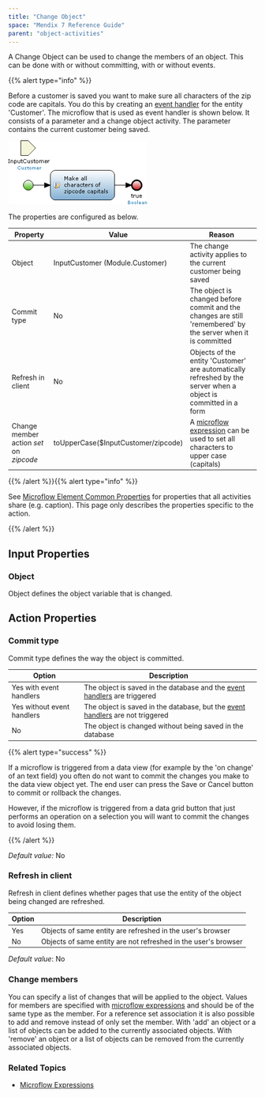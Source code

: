 ```yaml
---
title: "Change Object"
space: "Mendix 7 Reference Guide"
parent: "object-activities"
---
```



A Change Object can be used to change the members of an object. This can be done with or without committing, with or without events.

{{% alert type="info" %}}

Before a customer is saved you want to make sure all characters of the zip code are capitals. You do this by creating an [event handler](event-handlers) for the entity 'Customer'. The microflow that is used as event handler is shown below. It consists of a parameter and a change object activity. The parameter contains the current customer being saved.

![](attachments/819203/918094.png)

The properties are configured as below.

| Property | Value | Reason |
| --- | --- | --- |
| Object | InputCustomer (Module.Customer) | The change activity applies to the current customer being saved |
| Commit type | No | The object is changed before commit and the changes are still 'remembered' by the server when it is committed |
| Refresh in client | No | Objects of the entity 'Customer' are automatically refreshed by the server when a object is committed in a form |
| Change member action _set_ on _zipcode_ | toUpperCase($InputCustomer/zipcode) | A [microflow expression](microflow-expressions) can be used to set all characters to upper case (capitals) |

{{% /alert %}}{{% alert type="info" %}}

See [Microflow Element Common Properties](microflow-element-common-properties) for properties that all activities share (e.g. caption). This page only describes the properties specific to the action.

{{% /alert %}}

## Input Properties

### Object

Object defines the object variable that is changed.

## Action Properties

### Commit type

Commit type defines the way the object is committed.

| Option | Description |
| --- | --- |
| Yes with event handlers | The object is saved in the database and the [event handlers](event-handlers) are triggered |
| Yes without event handlers | The object is saved in the database, but the [event handlers](event-handlers) are not triggered |
| No | The object is changed without being saved in the database |

{{% alert type="success" %}}

If a microflow is triggered from a data view (for example by the 'on change' of an text field) you often do not want to commit the changes you make to the data view object yet. The end user can press the Save or Cancel button to commit or rollback the changes.

However, if the microflow is triggered from a data grid button that just performs an operation on a selection you will want to commit the changes to avoid losing them.

{{% /alert %}}

_Default value:_ No

### Refresh in client

Refresh in client defines whether pages that use the entity of the object being changed are refreshed.

| Option | Description |
| --- | --- |
| Yes | Objects of same entity are refreshed in the user's browser |
| No | Objects of same entity are not refreshed in the user's browser |

_Default value_: No

### Change members

You can specify a list of changes that will be applied to the object. Values for members are specified with [microflow expressions](microflow-expressions) and should be of the same type as the member. For a reference set association it is also possible to add and remove instead of only set the member. With 'add' an object or a list of objects can be added to the currently associated objects. With 'remove' an object or a list of objects can be removed from the currently associated objects.

### Related Topics

*   [Microflow Expressions](microflow-expressions)
